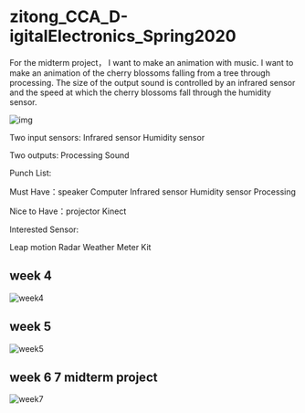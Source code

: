 # zitong_CCA_D-igitalElectronics_Spring2020
For the midterm project， I want to make an animation with music.
I want to make an animation of the cherry blossoms falling from a tree through processing. The size of the output sound is controlled by an infrared sensor and the speed at which the cherry blossoms fall through the humidity sensor.

![img](https://github.com/zitong113/zitong_CCA_D-igitalElectronics_Spring2020/blob/master/digitialweek3/IMG_6433.jpg)

Two input sensors: 
Infrared sensor
Humidity sensor

Two outputs:
Processing
Sound

Punch List:

Must Have：speaker
            Computer
            Infrared sensor
Humidity sensor
Processing

Nice to Have：projector
              Kinect

Interested Sensor:

Leap motion
Radar
Weather Meter Kit
## week 4
![week4](https://github.com/zitong113/zitong_CCA_D-igitalElectronics_Spring2020/blob/master/week4.png)
## week 5
![week5](https://github.com/zitong113/zitong_CCA_D-igitalElectronics_Spring2020/blob/master/week5.png)

## week 6 7 midterm project
![week7](https://github.com/zitong113/zitong_CCA_D-igitalElectronics_Spring2020/blob/master/IMG_8629.jpg)

